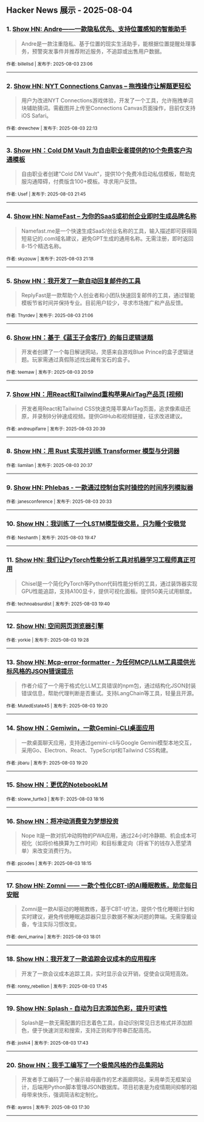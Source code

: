 ## Hacker News 展示 - 2025-08-04


### 1. [Show HN: Andre——一款隐私优先、支持位置感知的智能助手](https://news.ycombinator.com/item?id=44780586)
> Andre是一款注重隐私、基于位置的现实生活助手，能根据位置提醒处理事务，预警突发事件并推荐附近服务，不追踪或出售用户数据。

<sub>作者: billellsd | 发布于: 2025-08-03 23:06</sub>

---

### 2. [Show HN: NYT Connections Canvas – 拖拽操作让解题更轻松](https://news.ycombinator.com/item?id=44780293)
> 用户为改进NYT Connections游戏体验，开发了一个工具，允许拖拽单词块辅助猜词。需截图并上传至Connections Canvas页面操作，目前仅支持iOS Safari。

<sub>作者: drewchew | 发布于: 2025-08-03 22:13</sub>

---

### 3. [Show HN：Cold DM Vault 为自由职业者提供的10个免费客户沟通模板](https://news.ycombinator.com/item?id=44780104)
> 自由职业者创建"Cold DM Vault"，提供10个免费冷启动私信模板，帮助克服沟通障碍，付费版含100+模板。寻求用户反馈。

<sub>作者: Usef | 发布于: 2025-08-03 21:45</sub>

---

### 4. [Show HN: NameFast – 为你的SaaS或初创企业即时生成品牌名称](https://news.ycombinator.com/item?id=44779909)
> Namefast.me是一个快速生成SaaS/创业名称的工具，输入描述即可获得简短易记的.com域名建议，避免GPT生成的通用名称。无需注册，即时返回8-15个精选名称。

<sub>作者: skyzouw | 发布于: 2025-08-03 21:18</sub>

---

### 5. [Show HN：我开发了一款自动回复邮件的工具](https://news.ycombinator.com/item?id=44779821)
> ReplyFast是一款帮助个人创业者和小团队快速回复邮件的工具，通过智能模板节省时间并保持专业。目前用户较少，寻求市场推广和产品反馈。

<sub>作者: Thyrdev | 发布于: 2025-08-03 21:06</sub>

---

### 6. [Show HN：基于《蓝王子会客厅》的每日逻辑谜题](https://news.ycombinator.com/item?id=44779752)
> 开发者创建了一个每日解谜网站，灵感来自游戏Blue Prince的盒子逻辑谜题。玩家需通过真假陈述找出藏有宝石的盒子。

<sub>作者: teemaw | 发布于: 2025-08-03 20:59</sub>

---

### 7. [Show HN：用React和Tailwind重构苹果AirTag产品页 [视频]](https://news.ycombinator.com/item?id=44779567)
> 开发者用React和Tailwind CSS快速克隆苹果AirTag页面，追求像素级还原，并录制8分钟速成视频。提供GitHub和视频链接，征求改进建议。

<sub>作者: andreupifarre | 发布于: 2025-08-03 20:39</sub>

---

### 8. [Show HN：用 Rust 实现并训练 Transformer 模型与分词器](https://news.ycombinator.com/item?id=44779552)

<sub>作者: liamilan | 发布于: 2025-08-03 20:37</sub>

---

### 9. [Show HN: Phlebas - 一款通过控制台实时操控的时间序列模拟器](https://news.ycombinator.com/item?id=44779522)

<sub>作者: janesconference | 发布于: 2025-08-03 20:33</sub>

---

### 10. [Show HN：我训练了一个LSTM模型做交易，只为睡个安稳觉](https://news.ycombinator.com/item?id=44779164)

<sub>作者: Neshanth | 发布于: 2025-08-03 19:47</sub>

---

### 11. [Show HN: 我们让PyTorch性能分析工具对机器学习工程师真正可用](https://news.ycombinator.com/item?id=44779115)
> Chisel是一个简化PyTorch等Python代码性能分析的工具，通过装饰器实现GPU性能追踪，支持A100显卡，提供可视化面板。提供50美元试用额度。

<sub>作者: technoabsurdist | 发布于: 2025-08-03 19:40</sub>

---

### 12. [Show HN: 空间网页浏览器引擎](https://news.ycombinator.com/item?id=44779017)

<sub>作者: yorkie | 发布于: 2025-08-03 19:28</sub>

---

### 13. [Show HN: Mcp-error-formatter - 为任何MCP/LLM工具提供光标风格的JSON错误提示](https://news.ycombinator.com/item?id=44778968)
> 作者介绍了一个用于格式化LLM工具错误的npm包，通过结构化JSON封装错误信息，帮助代理判断是否重试。支持LangChain等工具，轻量且开源。

<sub>作者: MutedEstate45 | 发布于: 2025-08-03 19:20</sub>

---

### 14. [Show HN：Gemiwin，一款Gemini-CLI桌面应用](https://news.ycombinator.com/item?id=44778967)
> 一款桌面聊天应用，支持通过gemini-cli与Google Gemini模型本地交互，采用Go、Electron、React、TypeScript和Tailwind CSS构建。

<sub>作者: jibaru | 发布于: 2025-08-03 19:20</sub>

---

### 15. [Show HN：更优的NotebookLM](https://news.ycombinator.com/item?id=44778491)

<sub>作者: sloww_turtle3 | 发布于: 2025-08-03 18:16</sub>

---

### 16. [Show HN：将冲动消费变为梦想投资](https://news.ycombinator.com/item?id=44778485)
> Nope It是一款对抗冲动购物的PWA应用，通过24小时冷静期、机会成本可视化（如将价格换算为工作时间）和目标重定向（将省下的钱存入愿望清单）来改变消费行为。

<sub>作者: pjcodes | 发布于: 2025-08-03 18:15</sub>

---

### 17. [Show HN: Zomni —— 一款个性化CBT-I的AI睡眠教练，助您每日安眠](https://news.ycombinator.com/item?id=44778381)
> Zomni是一款AI驱动的睡眠教练，基于CBT-I疗法，提供个性化睡眠计划和实时建议，避免传统睡眠追踪器只显示数据不解决问题的弊端。无需穿戴设备，专注实际习惯改变。

<sub>作者: deni_marina | 发布于: 2025-08-03 18:01</sub>

---

### 18. [Show HN：我开发了一款追踪会议成本的应用程序](https://news.ycombinator.com/item?id=44778269)
> 开发了一款会议成本追踪工具，实时显示会议开销，促使会议简短高效。

<sub>作者: ronny_rebellion | 发布于: 2025-08-03 17:45</sub>

---

### 19. [Show HN: Splash - 自动为日志添加色彩，提升可读性](https://news.ycombinator.com/item?id=44778256)
> Splash是一款无需配置的日志着色工具，自动识别常见日志格式并添加颜色，便于快速浏览和搜索，支持正则和字符串匹配高亮。

<sub>作者: joshi4 | 发布于: 2025-08-03 17:43</sub>

---

### 20. [Show HN：我手工编写了一个极简风格的作品集网站](https://news.ycombinator.com/item?id=44778169)
> 开发者手工编码了一个展示祖母画作的艺术画廊网站，采用单页无框架设计，后端用Python脚本管理JSON数据库。项目初衷是为疫情期间抑郁的祖母带来快乐，强调简洁和定制化。

<sub>作者: ayaros | 发布于: 2025-08-03 17:30</sub>

---
